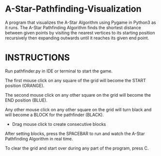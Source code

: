 # A-Star-Pathfinding-Visualization
A program that visualizes the A-Star Algorithm using Pygame in Python3 as it runs. The A-Star Pathfinding Algorithm finds the shortest distance between given points by visiting the nearest vertices to its starting position recursively then expanding outwards until it reaches its given end point.

# INSTRUCTIONS

Run pathfinder.py in IDE or terminal to start the game.

The first mouse click on any square of the grid will become the START position (ORANGE).

The second mouse click on any other square on the grid will become the END position (BLUE).

Any other mouse click on any other square on the grid will turn black and will become a BLOCK for the pathfinder (BLACK).
- Drag mouse click to create consecutive blocks

After setting blocks, press the SPACEBAR to run and watch the A-Star Pathfinding Algorithm in real time.

To clear the grid and start over during any part of the program, press C. 


